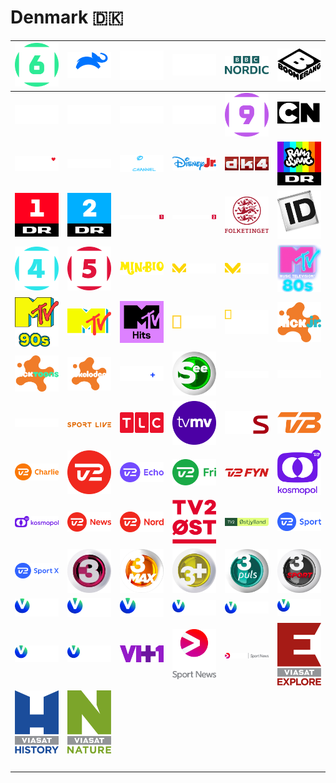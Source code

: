 # Denmark 🇩🇰

| ![6eren] | ![animal-planet] | ![bbc-brit] | ![bbc-earth] | ![bbc-nordic] | ![boomerang] |
|:---:|:---:|:---:|:---:|:---:|:---:|
| ![c-more-first] | ![c-more-hits] | ![c-more-series] | ![c-more-stars] | ![canal-9] | ![cartoon-network] |
| ![dansk-filmskat] | ![discovery-channel] | ![disney-channel] | ![disney-jr] | ![dk4] | ![dr-ramasjang] |
| ![dr1] | ![dr2] | ![eurosport-1] | ![eurosport-2] | ![folketinget] | ![investigation-discovery] |
| ![kanal-4] | ![kanal-5] | ![min-bio] | ![motorvision-plus] | ![motorvision-tv] | ![mtv-80s] |
| ![mtv-90s] | ![mtv] | ![mtv-hits] | ![national-geographic] | ![national-geographic-wild] | ![nick-jr] |
| ![nick-toons] | ![nickelodeon] | ![nordisk-film] | ![see] | ![sf-kanalen] | ![sky-showtime-1] |
| ![sky-showtime-2] | ![sport-live] | ![tlc] | ![tv-midtvest] | ![tv-syd] | ![tv2-bornholm] |
| ![tv2-charlie] | ![tv2] | ![tv2-echo] | ![tv2-fri] | ![tv2-fyn] | ![tv2-kosmopol] |
| ![tv2-kosmopol-hz] | ![tv2-news] | ![tv2-nord] | ![tv2-ost] | ![tv2-ostjylland] | ![tv2-sport] |
| ![tv2-sport-x] | ![tv3] | ![tv3-max] | ![tv3-plus] | ![tv3-puls] | ![tv3-sport] |
| ![v-film-action] | ![v-film-family] | ![v-film-hits] | ![v-film-premiere] | ![v-series] | ![v-sport-golf] |
| ![v-sport-live] | ![v-sport-ultrahd] | ![vh1] | ![viaplay-sport-news] | ![viaplay-sport-news-hz] | ![viasat-explore] |
| ![viasat-history] | ![viasat-nature] | ![space] | ![space] | ![space] | ![space] |
| ![space] | ![space] | ![space] | ![space] | ![space] | ![space] |


[6eren]:6eren-dk.png
[animal-planet]:animal-planet-dk.png
[bbc-brit]:bbc-brit-dk.png
[bbc-earth]:bbc-earth-dk.png
[bbc-nordic]:bbc-nordic-dk.png
[boomerang]:boomerang-dk.png
[c-more-first]:c-more-first-dk.png
[c-more-hits]:c-more-hits-dk.png
[c-more-series]:c-more-series-dk.png
[c-more-stars]:c-more-stars-dk.png
[canal-9]:canal-9-dk.png
[cartoon-network]:cartoon-network-dk.png
[dansk-filmskat]:dansk-filmskat-dk.png
[discovery-channel]:discovery-channel-dk.png
[disney-channel]:disney-channel-dk.png
[disney-jr]:disney-jr-dk.png
[dk4]:dk4-dk.png
[dr-ramasjang]:dr-ramasjang-dk.png
[dr1]:dr1-dk.png
[dr2]:dr2-dk.png
[eurosport-1]:eurosport-1-dk.png
[eurosport-2]:eurosport-2-dk.png
[folketinget]:folketinget-dk.png
[investigation-discovery]:investigation-discovery-dk.png
[kanal-4]:kanal-4-dk.png
[kanal-5]:kanal-5-dk.png
[min-bio]:min-bio-dk.png
[motorvision-plus]:motorvision-plus-dk.png
[motorvision-tv]:motorvision-tv-dk.png
[mtv-80s]:mtv-80s-dk.png
[mtv-90s]:mtv-90s-dk.png
[mtv]:mtv-dk.png
[mtv-hits]:mtv-hits-dk.png
[national-geographic]:national-geographic-dk.png
[national-geographic-wild]:national-geographic-wild-dk.png
[nick-jr]:nick-jr-dk.png
[nick-toons]:nick-toons-dk.png
[nickelodeon]:nickelodeon-dk.png
[nordisk-film]:nordisk-film-dk.png
[see]:see-dk.png
[sf-kanalen]:sf-kanalen-dk.png
[sky-showtime-1]:sky-showtime-1-dk.png
[sky-showtime-2]:sky-showtime-2-dk.png
[sport-live]:sport-live-dk.png
[tlc]:tlc-dk.png
[tv-midtvest]:tv-midtvest-dk.png
[tv-syd]:tv-syd-dk.png
[tv2-bornholm]:tv2-bornholm-dk.png
[tv2-charlie]:tv2-charlie-dk.png
[tv2]:tv2-dk.png
[tv2-echo]:tv2-echo-dk.png
[tv2-fri]:tv2-fri-dk.png
[tv2-fyn]:tv2-fyn-dk.png
[tv2-kosmopol]:tv2-kosmopol-dk.png
[tv2-kosmopol-hz]:tv2-kosmopol-hz-dk.png
[tv2-news]:tv2-news-dk.png
[tv2-nord]:tv2-nord-dk.png
[tv2-ost]:tv2-ost-dk.png
[tv2-ostjylland]:tv2-ostjylland-dk.png
[tv2-sport]:tv2-sport-dk.png
[tv2-sport-x]:tv2-sport-x-dk.png
[tv3]:tv3-dk.png
[tv3-max]:tv3-max-dk.png
[tv3-plus]:tv3-plus-dk.png
[tv3-puls]:tv3-puls-dk.png
[tv3-sport]:tv3-sport-dk.png
[v-film-action]:v-film-action-dk.png
[v-film-family]:v-film-family-dk.png
[v-film-hits]:v-film-hits-dk.png
[v-film-premiere]:v-film-premiere-dk.png
[v-series]:v-series-dk.png
[v-sport-golf]:v-sport-golf-dk.png
[v-sport-live]:v-sport-live-dk.png
[v-sport-ultrahd]:v-sport-ultrahd-dk.png
[vh1]:vh1-dk.png
[viaplay-sport-news]:viaplay-sport-news-dk.png
[viaplay-sport-news-hz]:viaplay-sport-news-hz-dk.png
[viasat-explore]:viasat-explore-dk.png
[viasat-history]:viasat-history-dk.png
[viasat-nature]:viasat-nature-dk.png

[space]:../../../misc/space-1500.png "Space"

